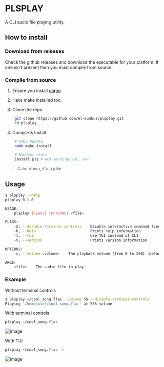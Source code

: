 # PLSPLAY

A CLI audio file playing utility.

## How to install

### Download from releases

Check the github releases and download the executable for your platform. If one isn't present then you must compile from source.

### Compile from source

1. Ensure you install [cargo](https://www.rust-lang.org/tools/install).
2. Have make installed too.
3. Clone the repo

   ```bash
    git clone https://github.com/el-wumbus/plsplay.git
    cd plsplay
   ```

4. Compile & Install

   ```bash
    # COOL PEOPLE
    sudo make install

    # Windows users
    install.ps1 # Not working yet, ok?
   ```

> Calm down, it's a joke.

## Usage

```bash
$ plsplay --help
plsplay 0.1.0

USAGE:
    plsplay [FLAGS] [OPTIONS] <file>

FLAGS:
    -d, --disable-terminal-controls    Disable interactive command line controls
    -h, --help                         Prints help information
    -t, --tui                          Use TUI instead of CLI
    -V, --version                      Prints version information

OPTIONS:
    -v, --volume <volume>    The playback volume (from 0 to 200) [default: 100]

ARGS:
    <file>    The audio file to play
```

### Example

Without terminal controls

```bash
$ plsplay ~/cool_song.flac --volume 55 --disable-terminal-controls
Playing '/home/user/cool_song.flac' at 55% volume
```

With terminal controls

```bash
plsplay ~/cool_song.flac
```

![image](https://i.imgur.com/qt6L981.png)

With TUI

```bash
plsplay ~/cool_song.flac -t
```

![image](https://i.imgur.com/RMYt33J.png)
